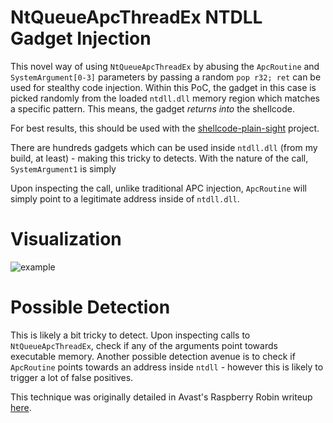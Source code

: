 # NtQueueApcThreadEx NTDLL Gadget Injection
This novel way of using `NtQueueApcThreadEx` by abusing the `ApcRoutine` and `SystemArgument[0-3]` parameters by passing a random `pop r32; ret` can be used for stealthy code injection. Within this PoC, the gadget in this case is picked randomly from the loaded `ntdll.dll` memory region which matches a specific pattern. This means, the gadget _returns into_ the shellcode.

For best results, this should be used with the [shellcode-plain-sight](https://github.com/LloydLabs/shellcode-plain-sight) project.

There are hundreds gadgets which can be used inside `ntdll.dll` (from my build, at least) - making this tricky to detects. With the nature of the call, `SystemArgument1` is simply

Upon inspecting the call, unlike traditional APC injection, `ApcRoutine` will simply point to a legitimate address inside of `ntdll.dll`.

# Visualization

![example](https://i.imgur.com/QJ43HuW.jpeg)

# Possible Detection
This is likely a bit tricky to detect. Upon inspecting calls to `NtQueueApcThreadEx`, check if any of the arguments point towards executable memory. Another possible detection avenue is to check if `ApcRoutine` points towards an address inside `ntdll` - however this is likely to trigger a lot of false positives.

This technique was originally detailed in Avast's Raspberry Robin writeup [here](https://decoded.avast.io/janvojtesek/raspberry-robins-roshtyak-a-little-lesson-in-trickery/).